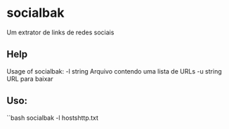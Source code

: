 # socialbak
Um extrator de links de redes sociais

## Help
Usage of socialbak:
  -l string
    	Arquivo contendo uma lista de URLs
  -u string
    	URL para baixar

## Uso:
``bash
socialbak -l hostshttp.txt
```
